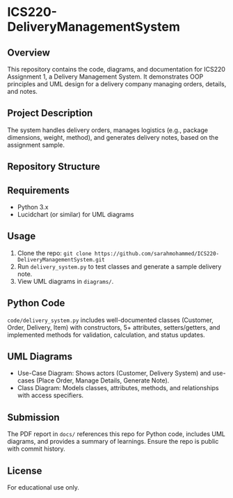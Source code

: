 # ICS220-DeliveryManagementSystem

## Overview
This repository contains the code, diagrams, and documentation for ICS220 Assignment 1, a Delivery Management System. It demonstrates OOP principles and UML design for a delivery company managing orders, details, and notes.

## Project Description
The system handles delivery orders, manages logistics (e.g., package dimensions, weight, method), and generates delivery notes, based on the assignment sample.

## Repository Structure


## Requirements
- Python 3.x
- Lucidchart (or similar) for UML diagrams

## Usage
1. Clone the repo: `git clone https://github.com/sarahmohammed/ICS220-DeliveryManagementSystem.git`
2. Run `delivery_system.py` to test classes and generate a sample delivery note.
3. View UML diagrams in `diagrams/`.

## Python Code
`code/delivery_system.py` includes well-documented classes (Customer, Order, Delivery, Item) with constructors, 5+ attributes, setters/getters, and implemented methods for validation, calculation, and status updates.

## UML Diagrams
- Use-Case Diagram: Shows actors (Customer, Delivery System) and use-cases (Place Order, Manage Details, Generate Note).
- Class Diagram: Models classes, attributes, methods, and relationships with access specifiers.

## Submission
The PDF report in `docs/` references this repo for Python code, includes UML diagrams, and provides a summary of learnings. Ensure the repo is public with commit history.

## License
For educational use only.